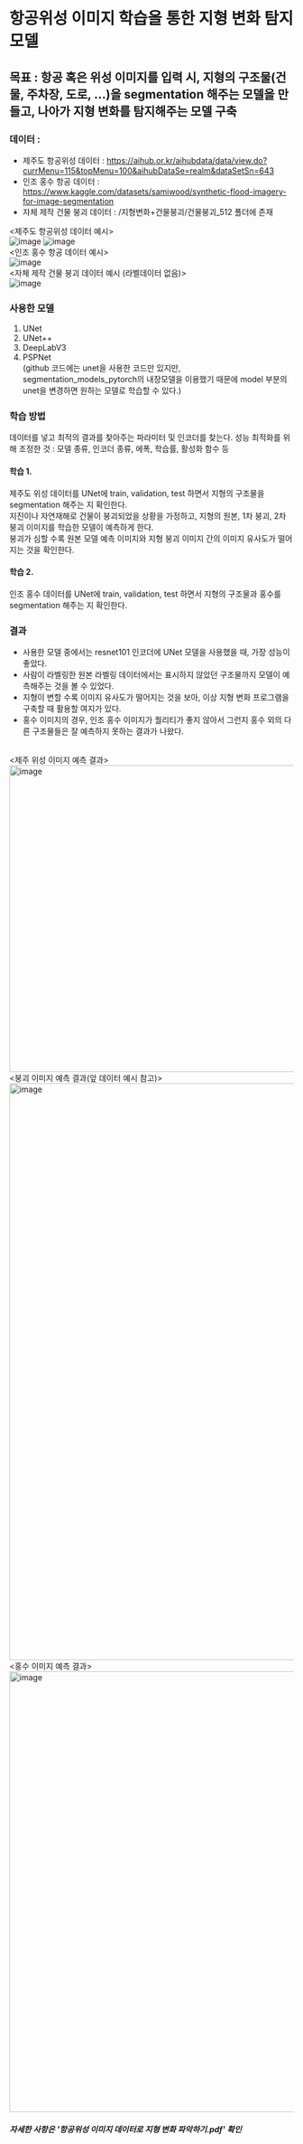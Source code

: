 # 항공위성 이미지 학습을 통한 지형 변화 탐지 모델
## 목표 : 항공 혹은 위성 이미지를 입력 시, 지형의 구조물(건물, 주차장, 도로, ...)을 segmentation 해주는 모델을 만들고, 나아가 지형 변화를 탐지해주는 모델 구축

### 데이터 :
- 제주도 항공위성 데이터 : https://aihub.or.kr/aihubdata/data/view.do?currMenu=115&topMenu=100&aihubDataSe=realm&dataSetSn=643
- 인조 홍수 항공 데이터 : https://www.kaggle.com/datasets/samiwood/synthetic-flood-imagery-for-image-segmentation
- 자체 제작 건물 붕괴 데이터 : /지형변화+건물붕괴/건물붕괴_512 폴더에 존재

<제주도 항공위성 데이터 예시><br>
![image](https://github.com/alswjd2432/Proj3_TerrainChange/assets/95081711/348d9da6-a3b4-4047-875a-123879482c84)
![image](https://github.com/alswjd2432/Proj3_TerrainChange/assets/95081711/4266745a-bbd3-4302-8b63-1efa1169e519)
<br>
<인조 홍수 항공 데이터 예시><br>
![image](https://github.com/alswjd2432/Proj3_TerrainChange/assets/95081711/863f205c-79cd-4973-9016-64752534dc41)
<br>
<자체 제작 건물 붕괴 데이터 예시 (라벨데이터 없음)><br>
![image](https://github.com/alswjd2432/Proj3_TerrainChange/assets/95081711/1dd6ac16-f100-415d-bada-04e382b6cf3c)


### 사용한 모델
1. UNet
2. UNet++
3. DeepLabV3
4. PSPNet <br>
(github 코드에는 unet을 사용한 코드만 있지만, segmentation_models_pytorch의 내장모델을 이용했기 때문에
model 부분의 unet을 변경하면 원하는 모델로 학습할 수 있다.)

### 학습 방법
데이터를 넣고 최적의 결과를 찾아주는 파라미터 및 인코더를 찾는다.
성능 최적화를 위해 조정한 것 : 모델 종류, 인코더 종류, 에폭, 학습률, 활성화 함수 등

#### 학습 1.
제주도 위성 데이터를 UNet에 train, validation, test 하면서 지형의 구조물을 segmentation 해주는 지 확인한다.
<br>
지진이나 자연재해로 건물이 붕괴되었을 상황을 가정하고, 지형의 원본, 1차 붕괴, 2차 붕괴 이미지를 학습한 모델이 예측하게 한다.
<br>
붕괴가 심할 수록 원본 모델 예측 이미지와 지형 붕괴 이미지 간의 이미지 유사도가 떨어지는 것을 확인한다.

#### 학습 2.
인조 홍수 데이터를 UNet에 train, validation, test 하면서 지형의 구조물과 홍수를 segmentation 해주는 지 확인한다.

### 결과
- 사용한 모델 중에서는 resnet101 인코더에 UNet 모델을 사용했을 때, 가장 성능이 좋았다.
- 사람이 라벨링한 원본 라벨링 데이터에서는 표시하지 않았던 구조물까지 모델이 예측해주는 것을 볼 수 있었다.
- 지형이 변할 수록 이미지 유사도가 떨어지는 것을 보아, 이상 지형 변화 프로그램을 구축할 때 활용할 여지가 있다.
- 홍수 이미지의 경우, 인조 홍수 이미지가 퀄리티가 좋지 않아서 그런지 홍수 외의 다른 구조물들은 잘 예측하지 못하는 결과가 나왔다.
<br>
<제주 위성 이미지 예측 결과><br>
<img width="543" alt="image" src="https://github.com/alswjd2432/Proj3_TerrainChange/assets/95081711/73a5d910-0ac8-4b6a-91c8-1f1e66e42b00">
<br>
<붕괴 이미지 예측 결과(앞 데이터 예시 참고)><br>
<img width="1021" alt="image" src="https://github.com/alswjd2432/Proj3_TerrainChange/assets/95081711/2e8efbeb-27a1-4748-9741-3d287dea909b">
<br>
<홍수 이미지 예측 결과><br>
<img width="780" alt="image" src="https://github.com/alswjd2432/Proj3_TerrainChange/assets/95081711/dc6303e2-e595-43e7-99ab-87d9253490cc">

##### 자세한 사항은 '항공위성 이미지 데이터로 지형 변화 파악하기.pdf' 확인









